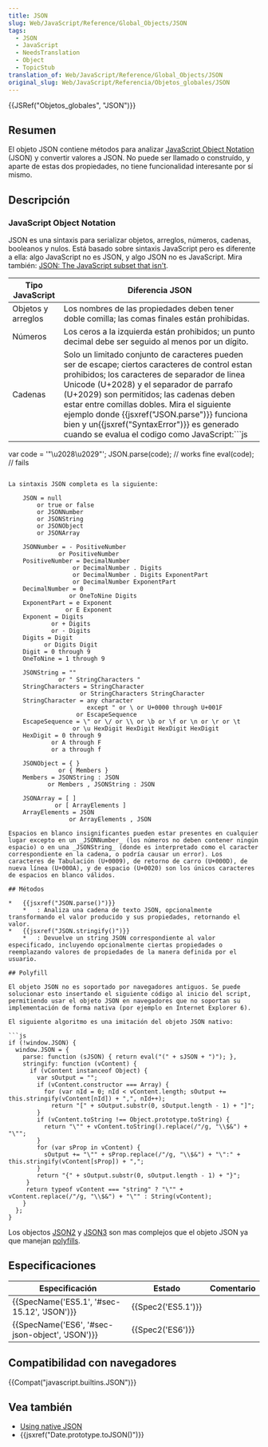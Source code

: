 ```yaml
---
title: JSON
slug: Web/JavaScript/Reference/Global_Objects/JSON
tags:
  - JSON
  - JavaScript
  - NeedsTranslation
  - Object
  - TopicStub
translation_of: Web/JavaScript/Reference/Global_Objects/JSON
original_slug: Web/JavaScript/Referencia/Objetos_globales/JSON
---
```

{{JSRef("Objetos_globales", "JSON")}}

## Resumen

El objeto JSON contiene métodos para analizar [JavaScript Object Notation](http://json.org/) (JSON) y convertir valores a JSON. No puede ser llamado o construído, y aparte de estas dos propiedades, no tiene funcionalidad interesante por sí mismo.

## Descripción

### JavaScript Object Notation

JSON es una sintaxis para serializar objetos, arreglos, números, cadenas, booleanos y nulos. Está basado sobre sintaxis JavaScript pero es diferente a ella: algo JavaScript no es JSON, y algo JSON no es JavaScript. Mira también: [JSON: The JavaScript subset that isn't](http://timelessrepo.com/json-isnt-a-javascript-subset).

| Tipo JavaScript    | Diferencia JSON                                                                                                                                                                                                                                                                                                                                                                                                                                        |
| ------------------ | ------------------------------------------------------------------------------------------------------------------------------------------------------------------------------------------------------------------------------------------------------------------------------------------------------------------------------------------------------------------------------------------------------------------------------------------------------ |
| Objetos y arreglos | Los nombres de las propiedades deben tener doble comilla; las comas finales están prohibidas.                                                                                                                                                                                                                                                                                                                                                          |
| Números            | Los ceros a la izquierda están prohibidos; un punto decimal debe ser seguido al menos por un dígito.                                                                                                                                                                                                                                                                                                                                                   |
| Cadenas            | Solo un limitado conjunto de caracteres pueden ser de escape; ciertos caracteres de control estan prohibidos; los caracteres de separador de linea Unicode (U+2028) y el separador de parrafo (U+2029) son permitidos; las cadenas deben estar entre comillas dobles. Mira el siguiente ejemplo donde {{jsxref("JSON.parse")}} funciona bien y un{{jsxref("SyntaxError")}} es generado cuando se evalua el codigo como JavaScript:```js |

var code = '"\u2028\u2029"'; JSON.parse(code); // works fine eval(code); // fails

````|

La sintaxis JSON completa es la siguiente:

    JSON = null
        or true or false
        or JSONNumber
        or JSONString
        or JSONObject
        or JSONArray

    JSONNumber = - PositiveNumber
              or PositiveNumber
    PositiveNumber = DecimalNumber
                  or DecimalNumber . Digits
                  or DecimalNumber . Digits ExponentPart
                  or DecimalNumber ExponentPart
    DecimalNumber = 0
                 or OneToNine Digits
    ExponentPart = e Exponent
                or E Exponent
    Exponent = Digits
            or + Digits
            or - Digits
    Digits = Digit
          or Digits Digit
    Digit = 0 through 9
    OneToNine = 1 through 9

    JSONString = ""
              or " StringCharacters "
    StringCharacters = StringCharacter
                    or StringCharacters StringCharacter
    StringCharacter = any character
                      except " or \ or U+0000 through U+001F
                   or EscapeSequence
    EscapeSequence = \" or \/ or \\ or \b or \f or \n or \r or \t
                  or \u HexDigit HexDigit HexDigit HexDigit
    HexDigit = 0 through 9
            or A through F
            or a through f

    JSONObject = { }
              or { Members }
    Members = JSONString : JSON
           or Members , JSONString : JSON

    JSONArray = [ ]
             or [ ArrayElements ]
    ArrayElements = JSON
                 or ArrayElements , JSON

Espacios en blanco insignificantes pueden estar presentes en cualquier lugar excepto en un _JSONNumber_ (los números no deben contener ningún espacio) o en una _JSONString_ (donde es interpretado como el caracter correspondiente en la cadena, o podría causar un error). Los caracteres de Tabulación (U+0009), de retorno de carro (U+000D), de nueva línea (U+000A), y de espacio (U+0020) son los únicos caracteres de espacios en blanco válidos.

## Métodos

*   {{jsxref("JSON.parse()")}}
    *   : Analiza una cadena de texto JSON, opcionalmente transformando el valor producido y sus propiedades, retornando el valor.
*   {{jsxref("JSON.stringify()")}}
    *   : Devuelve un string JSON correspondiente al valor especificado, incluyendo opcionalmente ciertas propiedades o reemplazando valores de propiedades de la manera definida por el usuario.

## Polyfill

El objeto JSON no es soportado por navegadores antiguos. Se puede solucionar esto insertando el siguiente código al inicio del script, permitiendo usar el objeto JSON en navegadores que no soportan su implementación de forma nativa (por ejemplo en Internet Explorer 6).

El siguiente algoritmo es una imitación del objeto JSON nativo:

```js
if (!window.JSON) {
  window.JSON = {
    parse: function (sJSON) { return eval("(" + sJSON + ")"); },
    stringify: function (vContent) {
      if (vContent instanceof Object) {
        var sOutput = "";
        if (vContent.constructor === Array) {
          for (var nId = 0; nId < vContent.length; sOutput += this.stringify(vContent[nId]) + ",", nId++);
            return "[" + sOutput.substr(0, sOutput.length - 1) + "]";
        }
        if (vContent.toString !== Object.prototype.toString) {
          return "\"" + vContent.toString().replace(/"/g, "\\$&") + "\"";
        }
        for (var sProp in vContent) {
          sOutput += "\"" + sProp.replace(/"/g, "\\$&") + "\":" + this.stringify(vContent[sProp]) + ",";
        }
        return "{" + sOutput.substr(0, sOutput.length - 1) + "}";
     }
     return typeof vContent === "string" ? "\"" + vContent.replace(/"/g, "\\$&") + "\"" : String(vContent);
    }
  };
}
````

Los objectos [JSON2](https://github.com/douglascrockford/JSON-js) y [JSON3](http://bestiejs.github.com/json3) son mas complejos que el objeto JSON ya que manejan [polyfills](http://remysharp.com/2010/10/08/what-is-a-polyfill/).

## Especificaciones

| Especificación                                                   | Estado                   | Comentario |
| ---------------------------------------------------------------- | ------------------------ | ---------- |
| {{SpecName('ES5.1', '#sec-15.12', 'JSON')}}         | {{Spec2('ES5.1')}} |            |
| {{SpecName('ES6', '#sec-json-object', 'JSON')}} | {{Spec2('ES6')}}     |            |

## Compatibilidad con navegadores

{{Compat("javascript.builtins.JSON")}}

## Vea también

- [Using native JSON](/es/docs/Web/JavaScript/Guide/Using_native_JSON)
- {{jsxref("Date.prototype.toJSON()")}}
